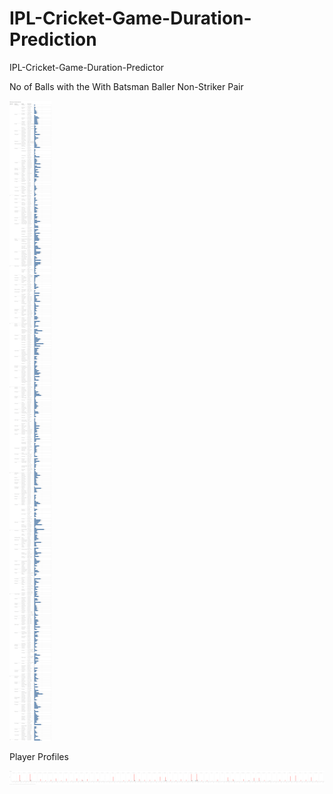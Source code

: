 # IPL-Cricket-Game-Duration-Prediction
IPL-Cricket-Game-Duration-Predictor

No of Balls with the With Batsman Baller Non-Striker Pair

![Analysis 1](https://raw.githubusercontent.com/RashmiKumari21/IPL-Cricket-Game-Duration-Prediction/Rashmi/4.png?token=AKR7SO5WOL3RZOH7TIKFLLS53NRO4)

Player Profiles

![Analysis 1](https://raw.githubusercontent.com/RashmiKumari21/IPL-Cricket-Game-Duration-Prediction/Rashmi/2.png?token=AKR7SO33K74OIUNFJ72WP7K53NRXY)

